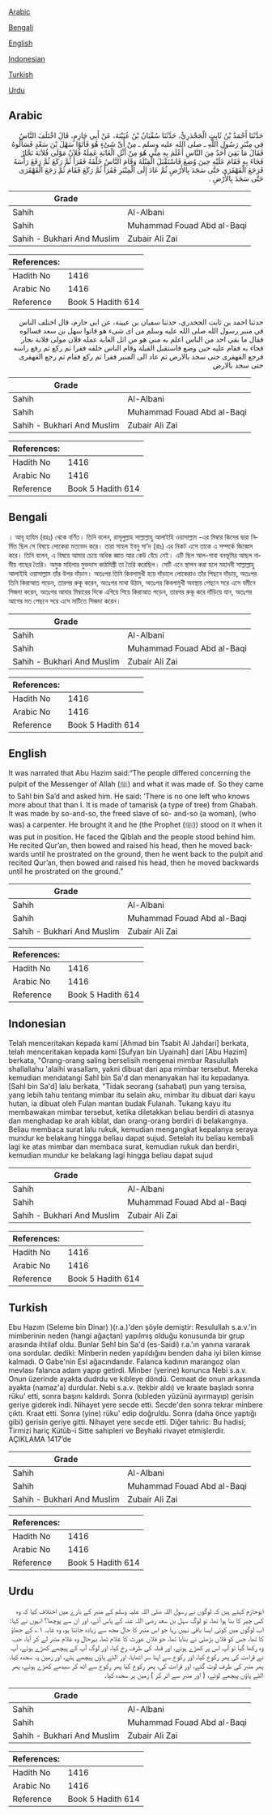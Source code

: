 [Arabic](#arabic)

[Bengali](#bengali)

[English](#english)

[Indonesian](#indonesian)

[Turkish](#turkish)

[Urdu](#urdu)

## Arabic


<div dir="rtl" lang="ar" style={{fontSize:'larger',backgroundColor:'#f8f9fa',padding:20}}>
حَدَّثَنَا أَحْمَدُ بْنُ ثَابِتٍ الْجَحْدَرِيُّ، حَدَّثَنَا سُفْيَانُ بْنُ عُيَيْنَةَ، عَنْ أَبِي حَازِمٍ، قَالَ اخْتَلَفَ النَّاسُ فِي مِنْبَرِ رَسُولِ اللَّهِ ـ صلى الله عليه وسلم ـ مِنْ أَىِّ شَىْءٍ هُوَ فَأَتَوْا سَهْلَ بْنَ سَعْدٍ فَسَأَلُوهُ فَقَالَ مَا بَقِيَ أَحَدٌ مِنَ النَّاسِ أَعْلَمَ بِهِ مِنِّي هُوَ مِنْ أَثْلِ الْغَابَةِ عَمِلَهُ فُلاَنٌ مَوْلَى فُلاَنَةَ نَجَّارٌ فَجَاءَ بِهِ فَقَامَ عَلَيْهِ حِينَ وُضِعَ فَاسْتَقْبَلَ الْقِبْلَةَ وَقَامَ النَّاسُ خَلْفَهُ فَقَرَأَ ثُمَّ رَكَعَ ثُمَّ رَفَعَ رَأْسَهُ فَرَجَعَ الْقَهْقَرَى حَتَّى سَجَدَ بِالأَرْضِ ثُمَّ عَادَ إِلَى الْمِنْبَرِ فَقَرَأَ ثُمَّ رَكَعَ فَقَامَ ثُمَّ رَجَعَ الْقَهْقَرَى حَتَّى سَجَدَ بِالأَرْضِ ‏.‏
</div>
<div style={{backgroundColor:'#f8f9fa',padding:20, marginBottom: 10}}><table> <thead> <tr> <th>Grade</th> <th></th> </tr> </thead> <tbody> <tr><td>Sahih</td><td>Al-Albani</td></tr><tr><td>Sahih</td><td>Muhammad Fouad Abd al-Baqi</td></tr><tr><td>Sahih - Bukhari And Muslim</td><td>Zubair Ali Zai</td></tr></tbody></table><table> <thead> <tr> <th>References:</th> <th></th> </tr> </thead> <tbody><tr><td>Hadith No</td><td>1416</td></tr><tr><td>Arabic No</td><td>1416</td></tr><tr><td>Reference</td><td>Book 5 Hadith 614</td></tr></tbody></table></div>


<div dir="rtl" lang="ar" style={{fontSize:'larger',backgroundColor:'#f8f9fa',padding:20}}>
حدثنا احمد بن ثابت الجحدري، حدثنا سفيان بن عيينة، عن ابي حازم، قال اختلف الناس في منبر رسول الله صلى الله عليه وسلم من اى شىء هو فاتوا سهل بن سعد فسالوه فقال ما بقي احد من الناس اعلم به مني هو من اثل الغابة عمله فلان مولى فلانة نجار فجاء به فقام عليه حين وضع فاستقبل القبلة وقام الناس خلفه فقرا ثم ركع ثم رفع راسه فرجع القهقرى حتى سجد بالارض ثم عاد الى المنبر فقرا ثم ركع فقام ثم رجع القهقرى حتى سجد بالارض
</div>
<div style={{backgroundColor:'#f8f9fa',padding:20, marginBottom: 10}}><table> <thead> <tr> <th>Grade</th> <th></th> </tr> </thead> <tbody> <tr><td>Sahih</td><td>Al-Albani</td></tr><tr><td>Sahih</td><td>Muhammad Fouad Abd al-Baqi</td></tr><tr><td>Sahih - Bukhari And Muslim</td><td>Zubair Ali Zai</td></tr></tbody></table><table> <thead> <tr> <th>References:</th> <th></th> </tr> </thead> <tbody><tr><td>Hadith No</td><td>1416</td></tr><tr><td>Arabic No</td><td>1416</td></tr><tr><td>Reference</td><td>Book 5 Hadith 614</td></tr></tbody></table></div>

## Bengali


<div dir="ltr" lang="bn" style={{fontSize:'larger',backgroundColor:'#f8f9fa',padding:20}}>
। আবূ হাযিম (রহঃ) থেকে বর্ণিত। তিনি বলেন, রাসূলুল্লাহ সাল্লাল্লাহু আলাইহি ওয়াসাল্লাম -এর মিম্বার কিসের দ্বারা নির্মিত ছিল সে বিষয়ে লোকেরা মতভেদ করে। তারা সাহল ইবনু সা’দ (রাঃ) এর নিকট এসে তাকে এ সম্পর্কে জিজ্ঞেস করে। তিনি বলেন, এ বিষয়ে আমার চেয়ে অধিক জ্ঞাত আর কেউ বেঁচে নেই। এটি ছিল আল-গাবা বনভূমির আছল নামীয় গাছের তৈরি। অমুক মহিলার মুক্তদাস কাঠমিস্ত্রী তা তৈরি করেছিল। সেটি এনে স্থাপন করা হলে মহানবী সাল্লাল্লাহু আলাইহি ওয়াসাল্লাম তাঁর উপর দাঁড়ান। অতঃপর তিনি কিবলামুখী হয়ে দাঁড়ালে লোকেরাও তাঁর পিছনে দাঁড়ায়, অতঃপর তিনি কিরাআত পড়েন, তারপর রুকূ করেন, অতঃপর মাথা উঠান, অতঃপর কিবলামুখী অবস্থায় পেছনে সরে এসে যমীনে সিজদা করেন, অতঃপর আবার মিম্বারের দিকে এগিয়ে গিয়ে কিরাআত পড়েন, তারপর রুকূ করে দাঁড়িয়ে যান, অতঃপর আগের মত পেছনে সরে এসে মাটিতে সিজদা করেন।
</div>
<div style={{backgroundColor:'#f8f9fa',padding:20, marginBottom: 10}}><table> <thead> <tr> <th>Grade</th> <th></th> </tr> </thead> <tbody> <tr><td>Sahih</td><td>Al-Albani</td></tr><tr><td>Sahih</td><td>Muhammad Fouad Abd al-Baqi</td></tr><tr><td>Sahih - Bukhari And Muslim</td><td>Zubair Ali Zai</td></tr></tbody></table><table> <thead> <tr> <th>References:</th> <th></th> </tr> </thead> <tbody><tr><td>Hadith No</td><td>1416</td></tr><tr><td>Arabic No</td><td>1416</td></tr><tr><td>Reference</td><td>Book 5 Hadith 614</td></tr></tbody></table></div>

## English


<div dir="ltr" lang="en" style={{fontSize:'larger',backgroundColor:'#f8f9fa',padding:20}}>
It was narrated that Abu Hazim said:“The people differed concerning the pulpit of the Messenger of Allah (ﷺ) and what it was made of. So they came to Sahl bin Sa’d and asked him. He said: ‘There is no one left who knows more about that than I. It is made of tamarisk (a type of tree) from Ghabah. It was made by so-and-so, the freed slave of so- and-so (a woman), (who was) a carpenter. He brought it and he (the Prophet (ﷺ)) stood on it when it was put in position. He faced the Qiblah and the people stood behind him. He recited Qur’an, then bowed and raised his head, then he moved backwards until he prostrated on the ground, then he went back to the pulpit and recited Qur’an, then bowed and raised his head, then he moved backwards until he prostrated on the ground.”
</div>
<div style={{backgroundColor:'#f8f9fa',padding:20, marginBottom: 10}}><table> <thead> <tr> <th>Grade</th> <th></th> </tr> </thead> <tbody> <tr><td>Sahih</td><td>Al-Albani</td></tr><tr><td>Sahih</td><td>Muhammad Fouad Abd al-Baqi</td></tr><tr><td>Sahih - Bukhari And Muslim</td><td>Zubair Ali Zai</td></tr></tbody></table><table> <thead> <tr> <th>References:</th> <th></th> </tr> </thead> <tbody><tr><td>Hadith No</td><td>1416</td></tr><tr><td>Arabic No</td><td>1416</td></tr><tr><td>Reference</td><td>Book 5 Hadith 614</td></tr></tbody></table></div>

## Indonesian


<div dir="ltr" lang="id" style={{fontSize:'larger',backgroundColor:'#f8f9fa',padding:20}}>
Telah menceritakan kepada kami [Ahmad bin Tsabit Al Jahdari] berkata, telah menceritakan kepada kami [Sufyan bin Uyainah] dari [Abu Hazim] berkata, "Orang-orang saling berselisih mengenai mimbar Rasulullah shallallahu 'alaihi wasallam, yakni dibuat dari apa mimbar tersebut. Mereka kemudian mendatangi Sahl bin Sa'd dan menanyakan hal itu kepadanya. [Sahl bin Sa'd] lalu berkata, "Tidak seorang (sahabat) pun yang tersisa, yang lebih tahu tentang mimbar itu selain aku, mimbar itu dibuat dari kayu hutan, ia dibuat oleh Fulan mantan budak Fulanah. Tukang kayu itu membawakan mimbar tersebut, ketika diletakkan beliau berdiri di atasnya dan menghadap ke arah kiblat, dan orang-orang berdiri di belakangnya. Beliau membaca surat lalu rukuk, kemudian mengangkat kepalanya seraya mundur ke belakang hingga beliau dapat sujud. Setelah itu beliau kembali lagi ke atas mimbar dan membaca surat, kemudian rukuk dan berdiri, kemudian mundur ke belakang lagi hingga beliau dapat sujud
</div>
<div style={{backgroundColor:'#f8f9fa',padding:20, marginBottom: 10}}><table> <thead> <tr> <th>Grade</th> <th></th> </tr> </thead> <tbody> <tr><td>Sahih</td><td>Al-Albani</td></tr><tr><td>Sahih</td><td>Muhammad Fouad Abd al-Baqi</td></tr><tr><td>Sahih - Bukhari And Muslim</td><td>Zubair Ali Zai</td></tr></tbody></table><table> <thead> <tr> <th>References:</th> <th></th> </tr> </thead> <tbody><tr><td>Hadith No</td><td>1416</td></tr><tr><td>Arabic No</td><td>1416</td></tr><tr><td>Reference</td><td>Book 5 Hadith 614</td></tr></tbody></table></div>

## Turkish


<div dir="ltr" lang="tr" style={{fontSize:'larger',backgroundColor:'#f8f9fa',padding:20}}>
Ebu Hazım (Seleme bin Dinar) )(r.a.)'den şöyle demiştir: Resulullah s.a.v.'in mimberinin neden (hangi ağaçtan) yapılmış olduğu konusunda bir grup arasında ihtilaf oldu. Bunlar Sehl bin Sa'd (es-Saidi) r.a.'ın yanına vararak ona sordular. dediki: Minberin neden yapıldığını benden daha iyi bilen kimse kalmadı. O Gabe'nin Esl ağacındandır. Falanca kadının marangoz olan mevlası falanca adam yapıp getirdi. Minber (yerine) konunca Nebi s.a.v. Onun üzerinde ayakta dudrdu ve kıbleye döndü. Cemaat de onun arkasında ayakta (namaz'a) durdular. Nebi s.a.v. (tekbir aldı) ve kraate başladı sonra rüku' etti, sonra başını kaldırdı. Sonra (kıbleden yüzünü ayırmayıp) gerisin geriye giderek indi. Nihayet yere secde etti. Secde'den sonra tekrar minbere çıktı. Kraat etti. Sonra (yine) rüku' edip doğruldu. Sonra (daha önce yaptığı gibi) gerisin geriye gitti. Nihayet yere secde etti. Diğer tahric: Bu hadisi; Tirmizi hariç Kütüb-i Sitte sahipleri ve Beyhaki rivayet etmişlerdir. AÇIKLAMA 1417’de
</div>
<div style={{backgroundColor:'#f8f9fa',padding:20, marginBottom: 10}}><table> <thead> <tr> <th>Grade</th> <th></th> </tr> </thead> <tbody> <tr><td>Sahih</td><td>Al-Albani</td></tr><tr><td>Sahih</td><td>Muhammad Fouad Abd al-Baqi</td></tr><tr><td>Sahih - Bukhari And Muslim</td><td>Zubair Ali Zai</td></tr></tbody></table><table> <thead> <tr> <th>References:</th> <th></th> </tr> </thead> <tbody><tr><td>Hadith No</td><td>1416</td></tr><tr><td>Arabic No</td><td>1416</td></tr><tr><td>Reference</td><td>Book 5 Hadith 614</td></tr></tbody></table></div>

## Urdu


<div dir="rtl" lang="ur" style={{fontSize:'larger',backgroundColor:'#f8f9fa',padding:20}}>
ابوحازم کہتے ہیں کہ لوگوں نے رسول اللہ صلی اللہ علیہ وسلم کے منبر کے بارے میں اختلاف کیا کہ وہ کس چیز کا بنا ہوا تھا، تو لوگ سہل بن سعد رضی اللہ عنہ کے پاس آئے، اور ان سے پوچھا؟ انہوں نے کہا: اب لوگوں میں کوئی ایسا باقی نہیں رہا جو اس منبر کا حال مجھ سے زیادہ جانتا ہو، وہ غابہ ۱؎ کے جھاؤ کا تھا، جس کو فلاں بڑھئی نے بنایا تھا، جو فلاں عورت کا غلام تھا، بہرحال وہ غلام منبر لے کر آیا، جب وہ رکھا گیا تو آپ اس پر کھڑے ہوئے، اور قبلہ کی طرف رخ کیا، اور لوگ آپ کے پیچھے کھڑے ہوئے، آپ نے قراءت کی پھر رکوع کیا، اور رکوع سے اپنا سر اٹھایا، اور الٹے پاؤں پیچھے ہٹے، اور زمین پہ سجدہ کیا، پھر منبر کی طرف لوٹ گئے، اور قراءت کی، پھر رکوع کیا پھر رکوع سے اٹھ کر سیدھے کھڑے ہوئے، پھر الٹے پاؤں پیچھے لوٹے، ( اور منبر سے اتر کر ) زمین پر سجدہ کیا۔
</div>
<div style={{backgroundColor:'#f8f9fa',padding:20, marginBottom: 10}}><table> <thead> <tr> <th>Grade</th> <th></th> </tr> </thead> <tbody> <tr><td>Sahih</td><td>Al-Albani</td></tr><tr><td>Sahih</td><td>Muhammad Fouad Abd al-Baqi</td></tr><tr><td>Sahih - Bukhari And Muslim</td><td>Zubair Ali Zai</td></tr></tbody></table><table> <thead> <tr> <th>References:</th> <th></th> </tr> </thead> <tbody><tr><td>Hadith No</td><td>1416</td></tr><tr><td>Arabic No</td><td>1416</td></tr><tr><td>Reference</td><td>Book 5 Hadith 614</td></tr></tbody></table></div>